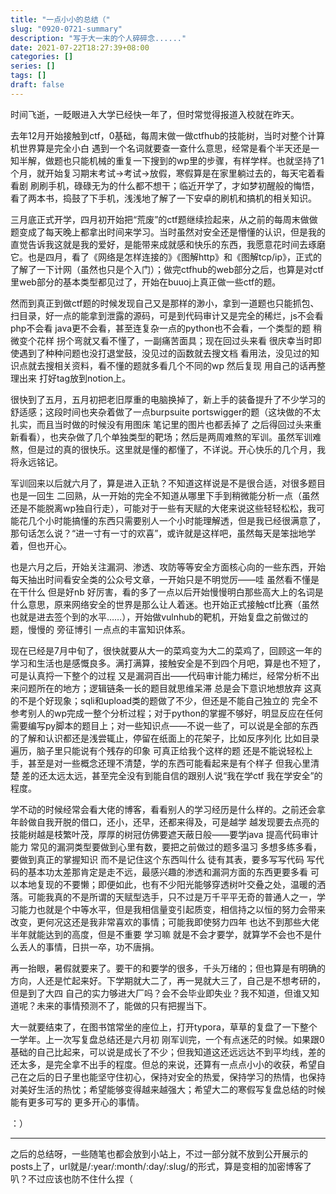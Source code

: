 ```yaml
---
title: "一点小小的总结（"
slug: "0920-0721-summary"
description: "写于大一末的个人碎碎念......"
date: 2021-07-22T18:27:39+08:00
categories: []
series: []
tags: []
draft: false
---
```


时间飞逝，一眨眼进入大学已经快一年了，但时常觉得报道入校就在昨天。

去年12月开始接触到ctf，0基础，每周末做一做ctfhub的技能树，当时对整个计算机世界算是完全小白 遇到一个名词就要查一查什么意思，经常是看个半天还是一知半解，做题也只能机械的重复一下搜到的wp里的步骤，有样学样。也就坚持了1个月，就开始复习期末考试→考试→放假，寒假算是在家里躺过去的，每天宅着看看剧 刷刷手机，碌碌无为的什么都不想干；临近开学了，才如梦初醒般的悔悟，看了两本书，捣鼓了下手机，浅浅地了解了一下安卓的刷机和搞机的相关知识。

三月底正式开学，四月初开始把“荒废”的ctf题继续捡起来，从之前的每周末做做题变成了每天晚上都拿出时间来学习。当时虽然对安全还是懵懂的认识，但是我的直觉告诉我这就是我的爱好，是能带来成就感和快乐的东西，我愿意花时间去琢磨它。也是四月，看了《网络是怎样连接的》《图解http》和《图解tcp/ip》，正式的了解了一下计网（虽然也只是个入门）；做完ctfhub的web部分之后，也算是对ctf里web部分的基本类型都见过了，开始在buuoj上真正做一些ctf的题。

然而到真正到做ctf题的时候发现自己又是那样的渺小，拿到一道题也只能抓包、扫目录，好一点的能拿到泄露的源码，可是到代码审计又是完全的稀烂，js不会看 php不会看 java更不会看，甚至连复杂一点的python也不会看，一个类型的题 稍微变个花样 拐个弯就又看不懂了，一副痛苦面具；现在回过头来看 很庆幸当时即使遇到了种种问题也没打退堂鼓，没见过的函数就去搜文档 看用法，没见过的知识点就去搜相关资料，看不懂的题就多看几个不同的wp 然后复现 用自己的话再整理出来 打好tag放到notion上。

很快到了五月，五月初把老旧厚重的电脑换掉了，新上手的装备提升了不少学习的舒适感；这段时间也夹杂着做了一点burpsuite portswigger的题（这块做的不太扎实，而且当时做的时候没有用图床 笔记里的图片也都丢掉了 之后得回过头来重新看看），也夹杂做了几个单独类型的靶场；然后是两周难熬的军训。虽然军训难熬，但是过的真的很快乐。这里就是懂的都懂了，不详说。开心快乐的几个月，我将永远铭记。

军训回来以后就六月了，算是进入正轨？不知道这样说是不是很合适，对很多题目也是一回生 二回熟，从一开始的完全不知道从哪里下手到稍微能分析一点（虽然还是不能脱离wp独自行走），可能对于一些有天赋的大佬来说这些轻轻松松，我可能花几个小时能搞懂的东西只需要别人一个小时能理解透，但是我已经很满意了，那句话怎么说？“进一寸有一寸的欢喜”，或许就是这样吧，虽然每天是笨拙地学着，但也开心。

也是六月之后，开始关注漏洞、渗透、攻防等等安全方面核心向的一些东西，开始每天抽出时间看安全类的公众号文章，一开始只是不明觉厉——哇 虽然看不懂是在干什么 但是好nb 好厉害，看的多了一点以后开始慢慢明白那些高大上的名词是什么意思，原来网络安全的世界是那么让人着迷。也开始正式接触ctf比赛（虽然也就是进去签个到的水平……），开始做vulnhub的靶机，开始复盘之前做过的题，慢慢的 旁征博引 一点点的丰富知识体系。

现在已经是7月中旬了，很快就要从大一的菜鸡变为大二的菜鸡了，回顾这一年的学习和生活也是感慨良多。满打满算，接触安全是不到四个月吧，算是也不短了，可是认真捋一下整个的过程 又是漏洞百出——代码审计能力稀烂，经常分析不出来问题所在的地方；逻辑链条一长的题目就思维呆滞 总是会下意识地想放弃 这真的不是个好现象；sqli和upload类的题做了不少，但还是不能自己独立的 完全不参考别人的wp完成一整个分析过程；对于python的掌握不够好，明显反应在任何需要编写py脚本的题目上；对一些知识点——不说一些了，可以说是全部的东西的了解和认识都还是浅尝辄止，停留在纸面上的花架子，比如反序列化 比如目录遍历，脑子里只能说有个残存的印象 可真正给我个这样的题 还是不能说轻松上手，甚至是对一些概念还理不清楚，学的东西可能看起来是有个样子 但我心里清楚 差的还太远太远，甚至完全没有到能自信的跟别人说“我在学ctf 我在学安全”的程度。

学不动的时候经常会看大佬的博客，看看别人的学习经历是什么样的。之前还会拿年龄做自我开脱的借口，还小，还早，还都来得及，可是越学 越发现要去点亮的技能树越是枝繁叶茂，厚厚的树冠仿佛要遮天蔽日般——要学java 提高代码审计能力 常见的漏洞类型要做到心里有数，要把之前做过的题多温习 多想多练多看，要做到真正的掌握知识 而不是记住这个东西叫什么 徒有其表，要多写写代码 写代码的基本功太差那肯定是走不远，最感兴趣的渗透和漏洞方面的东西更要多看 可以本地复现的不要懒；即便如此，也有不少阳光能够穿透树叶交叠之处，温暖的洒落。可能我真的不是所谓的天赋型选手，只不过是万千平平无奇的普通人之一，学习能力也就是个中等水平，但是我相信量变引起质变，相信持之以恒的努力会带来改变，更何况这还是我非常喜欢的事情；可能我即使努力四年 也达不到那些大佬半年就能达到的高度，但是不重要 学习嘛 就是不会才要学，就算学不会也不是什么丢人的事情，日拱一卒，功不唐捐。

再一抬眼，暑假就要来了。要干的和要学的很多，千头万绪的；但也算是有明确的方向，人还是忙起来好。下学期就大二了，再一晃就大三了，自己是不想考研的，但是到了大四 自己的实力够进大厂吗？会不会毕业即失业？我不知道，但谁又知道呢？未来的事情预测不了，能做的只有把握当下。

大一就要结束了，在图书馆常坐的座位上，打开typora，草草的复盘了一下整个一学年。上一次写复盘总结还是六月初 刚军训完，一个有点迷茫的时候。如果跟0基础的自己比起来，可以说是成长了不少；但我知道这还远远达不到平均线，差的还太多，是完全拿不出手的程度。但总的来说，还算有一点点小小的收获，希望自己在之后的日子里也能坚守住初心，保持对安全的热爱，保持学习的热情，也保持对美好生活的热忱；希望能够变得越来越强大；希望大二的寒假写复盘总结的时候能有更多可写的 更多开心的事情。

：）

------

之后的总结呀，一些随笔也都会放到小站上，不过一部分就不放到公开展示的posts上了，url就是/:year/:month/:day/:slug/的形式，算是变相的加密博客了叭？不过应该也防不住什么捏（